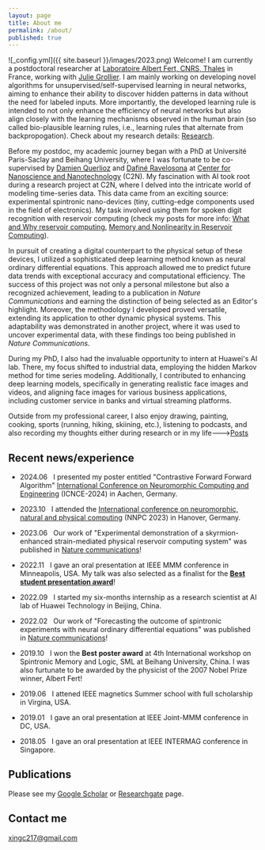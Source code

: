 ```yaml
---
layout: page
title: About me
permalink: /about/
published: true
---
```


![_config.yml]({{ site.baseurl }}/images/2023.png)
Welcome! I am currently a postdoctoral researcher at [Laboratoire Albert Fert, CNRS, Thales](https://www.cnrs-thales.fr/?lang=fr) in France, working with [Julie Grollier](https://www.neurophysics.cnrs-thales.fr/). I am mainly working on developing novel algorithms for unsupervised/self-supervised learning in neural networks, aiming to enhance their ability to discover hidden patterns in data without the need for labeled inputs. More importantly, the developed learning rule is intended to not only enhance the efficiency of neural networks but also align closely with the learning mechanisms observed in the human brain (so called bio-plausible learning rules, i.e., learning rules that alternate from backpropogation). Check about my research details: [Research](https://xing-chen18.github.io/Research/).

Before my postdoc, my academic journey began with a PhD at Université Paris-Saclay and Beihang University, where I was fortunate to be co-supervised by [Damien Querlioz](https://sites.google.com/site/damienquerlioz) and [Dafiné Ravelosona](http://integnano.c2n.u-psud.fr/?page_id=146) at [Center for Nanoscience and Nanotechnology](https://www.c2n.universite-paris-saclay.fr/en/) (C2N). My fascination with AI took root during a research project at C2N, where I delved into the intricate world of modeling time-series data. This data came from an exciting source: experimental spintronic nano-devices (tiny, cutting-edge components used in the field of electronics). My task involved using them for spoken digit recognition with reservoir computing (check my posts for more info: [What and Why reservoir computing](https://xing-chen18.github.io/Project-What-is-and-why-Reservoir-Computing/), [Memory and Nonlinearity in Reservoir Computing](https://xing-chen18.github.io/Project-Memory-and-Nonlinearity-in-Reservoir-Computing/)). 

In pursuit of creating a digital counterpart to the physical setup of these devices, I utilized a sophisticated deep learning method known as neural ordinary differential equations. This approach allowed me to predict future data trends with exceptional accuracy and computational efficiency. The success of this project was not only a personal milestone but also a recognized achievement, leading to a publication in _Nature Communications_ and earning the distinction of being selected as an Editor's highlight. Moreover, the methodology I developed proved versatile, extending its application to other dynamic physical systems. This adaptability was demonstrated in another project, where it was used to uncover experimental data, with these findings too being published in _Nature Communications_.

During my PhD, I also had the invaluable opportunity to intern at Huawei's AI lab. There, my focus shifted to industrial data, employing the hidden Markov method for time series modeling. Additionally, I contributed to enhancing deep learning models, specifically in generating realistic face images and videos, and aligning face images for various business applications, including customer service in banks and virtual streaming platforms.

Outside from my professional career, I also enjoy drawing, painting, cooking, sports (running, hiking, skiining, etc.), listening to podcasts, and also recording my thoughts either during research or in my life--->[Posts](https://xing-chen18.github.io/)

<!--
It was during my research project at C2N in France that I discovered my passion for AI, as I tackled complex problems in modeling time-series data from experimental spintronic nano-devices (tiny, cutting-edge components used in the field of electronics) for reservoir computing (a special type of AI technique, check my posts for more info: [What and Why reservoir computing](https://xing-chen18.github.io/Project-What-is-and-why-Reservoir-Computing/), [Memory and Nonlinearity in Reservoir Computing](https://xing-chen18.github.io/Project-Memory-and-Nonlinearity-in-Reservoir-Computing/)). By leveraging a deep learning technique, called neural ordinary differential equations, to create an equivalent digital system to the original physical design, I managed to make predictions on the future data with remarkable accuracy and computational efficiency, the result led to a publication in Nature communications and was selected as Editor's highlights. Beyond that, the proposed method is applicable in modeling other dynamical physics systems and we are able to successfully apply this method into another related project to model and uncover the experimental data. The research findings were also published in Nature communications.
-->

## Recent news/experience

* 2024.06 &nbsp; I presented my poster entitled "Contrastive Forward Forward Algorithm" [International Conference on Neuromorphic Computing and Engineering](https://www.icnce-2024.de/) (ICNCE-2024) in Aachen, Germany. 

* 2023.10 &nbsp; I attended the [International conference on neuromorphic, natural and physical computing](https://nnpc-conference.com/) (NNPC 2023) in Hanover, Germany. 

* 2023.06 &nbsp; Our work of "Experimental demonstration of a skyrmion-enhanced strain-mediated physical reservoir computing system" was published in [Nature communications](https://www.nature.com/articles/s41467-023-39207-9)!

* 2022.11 &nbsp; I gave an oral presentation at IEEE MMM conference in Minneapolis, USA. My talk was also selected as a finalist for the [**Best student presentation award**](https://2023.magnetism.org/awards/presentations-awards)!

* 2022.09 &nbsp; I started my six-months internship as a research scientist at AI lab of Huawei Technology in Beijing, China.

* 2022.02 &nbsp; Our work of "Forecasting the outcome of spintronic experiments with neural ordinary differential equations" was published in [Nature communications](https://www.nature.com/articles/s41467-022-28571-7)!

* 2019.10 &nbsp; I won the **Best poster award** at 4th International workshop on Spintronic Memory and Logic, SML at Beihang University, China. I was also furtunate to be awarded by the physicist of the 2007 Nobel Prize winner, Albert Fert!

* 2019.06 &nbsp; I attened IEEE magnetics Summer school with full scholarship in Virgina, USA.

* 2019.01 &nbsp; I gave an oral presentation at IEEE Joint-MMM conference in DC, USA. 

* 2018.05 &nbsp; I gave an oral presentation at IEEE INTERMAG conference in Singapore. 

## Publications

Please see my [Google Scholar](https://scholar.google.com/citations?user=_1rFPswAAAAJ&hl=zh-CN) or [Researchgate](https://www.researchgate.net/profile/Xing-Chen-26) page.

## Contact me

[xingc217@gmail.com](mailto:xingc217@gmail.com)
